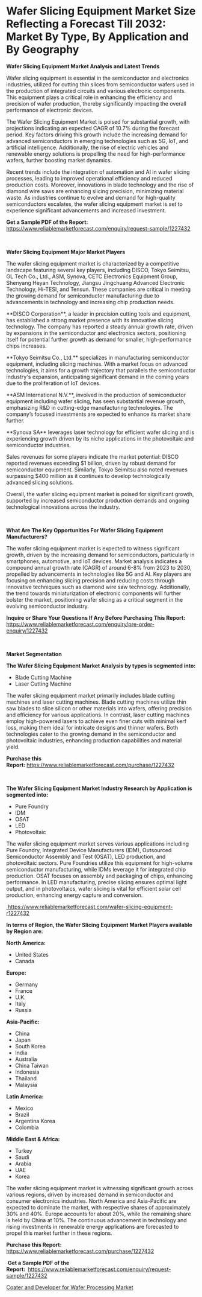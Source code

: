 <p><h1>Wafer Slicing Equipment Market Size Reflecting a Forecast Till 2032: Market By Type, By Application and By Geography</h1></p><p><strong>Wafer Slicing Equipment Market Analysis and Latest Trends</strong></p>
<p><p>Wafer slicing equipment is essential in the semiconductor and electronics industries, utilized for cutting thin slices from semiconductor wafers used in the production of integrated circuits and various electronic components. This equipment plays a critical role in enhancing the efficiency and precision of wafer production, thereby significantly impacting the overall performance of electronic devices.</p><p>The Wafer Slicing Equipment Market is poised for substantial growth, with projections indicating an expected CAGR of 10.7% during the forecast period. Key factors driving this growth include the increasing demand for advanced semiconductors in emerging technologies such as 5G, IoT, and artificial intelligence. Additionally, the rise of electric vehicles and renewable energy solutions is propelling the need for high-performance wafers, further boosting market dynamics.</p><p>Recent trends include the integration of automation and AI in wafer slicing processes, leading to improved operational efficiency and reduced production costs. Moreover, innovations in blade technology and the rise of diamond wire saws are enhancing slicing precision, minimizing material waste. As industries continue to evolve and demand for high-quality semiconductors escalates, the wafer slicing equipment market is set to experience significant advancements and increased investment.</p></p>
<p><strong>Get a Sample PDF of the Report:&nbsp;</strong> <a href="https://www.reliablemarketforecast.com/enquiry/request-sample/1227432?utm_campaign=1888&utm_medium=2&utm_source=Github&utm_content=ia&utm_term=13022025&utm_id=wafer-slicing-equipment">https://www.reliablemarketforecast.com/enquiry/request-sample/1227432</a></p>
<p>&nbsp;</p>
<p><strong>Wafer Slicing Equipment Major Market Players</strong></p>
<p><p>The wafer slicing equipment market is characterized by a competitive landscape featuring several key players, including DISCO, Tokyo Seimitsu, GL Tech Co., Ltd., ASM, Synova, CETC Electronics Equipment Group, Shenyang Heyan Technology, Jiangsu Jingchuang Advanced Electronic Technology, Hi-TESI, and Tensun. These companies are critical in meeting the growing demand for semiconductor manufacturing due to advancements in technology and increasing chip production needs.</p><p>**DISCO Corporation**, a leader in precision cutting tools and equipment, has established a strong market presence with its innovative slicing technology. The company has reported a steady annual growth rate, driven by expansions in the semiconductor and electronics sectors, positioning itself for potential further growth as demand for smaller, high-performance chips increases.</p><p>**Tokyo Seimitsu Co., Ltd.** specializes in manufacturing semiconductor equipment, including slicing machines. With a market focus on advanced technologies, it aims for a growth trajectory that parallels the semiconductor industry's expansion, anticipating significant demand in the coming years due to the proliferation of IoT devices.</p><p>**ASM International N.V.**, involved in the production of semiconductor equipment including wafer slicing, has seen substantial revenue growth, emphasizing R&D in cutting-edge manufacturing technologies. The company’s focused investments are expected to enhance its market share further.</p><p>**Synova SA** leverages laser technology for efficient wafer slicing and is experiencing growth driven by its niche applications in the photovoltaic and semiconductor industries.</p><p>Sales revenues for some players indicate the market potential: DISCO reported revenues exceeding $1 billion, driven by robust demand for semiconductor equipment. Similarly, Tokyo Seimitsu also noted revenues surpassing $400 million as it continues to develop technologically advanced slicing solutions.</p><p>Overall, the wafer slicing equipment market is poised for significant growth, supported by increased semiconductor production demands and ongoing technological innovations across the industry.</p></p>
<p>&nbsp;</p>
<p><strong>What Are The Key Opportunities For Wafer Slicing Equipment Manufacturers?</strong></p>
<p><p>The wafer slicing equipment market is expected to witness significant growth, driven by the increasing demand for semiconductors, particularly in smartphones, automotive, and IoT devices. Market analysis indicates a compound annual growth rate (CAGR) of around 6-8% from 2023 to 2030, propelled by advancements in technologies like 5G and AI. Key players are focusing on enhancing slicing precision and reducing costs through innovative techniques such as diamond wire saw technology. Additionally, the trend towards miniaturization of electronic components will further bolster the market, positioning wafer slicing as a critical segment in the evolving semiconductor industry.</p></p>
<p><strong>Inquire or Share Your Questions If Any Before Purchasing This Report:</strong> <a href="https://www.reliablemarketforecast.com/enquiry/pre-order-enquiry/1227432?utm_campaign=1888&utm_medium=2&utm_source=Github&utm_content=ia&utm_term=13022025&utm_id=wafer-slicing-equipment">https://www.reliablemarketforecast.com/enquiry/pre-order-enquiry/1227432</a></p>
<p>&nbsp;</p>
<p><strong>Market Segmentation</strong></p>
<p><strong>The Wafer Slicing Equipment Market Analysis by types is segmented into:</strong></p>
<p><ul><li>Blade Cutting Machine</li><li>Laser Cutting Machine</li></ul></p>
<p><p>The wafer slicing equipment market primarily includes blade cutting machines and laser cutting machines. Blade cutting machines utilize thin saw blades to slice silicon or other materials into wafers, offering precision and efficiency for various applications. In contrast, laser cutting machines employ high-powered lasers to achieve even finer cuts with minimal kerf loss, making them ideal for intricate designs and thinner wafers. Both technologies cater to the growing demand in the semiconductor and photovoltaic industries, enhancing production capabilities and material yield.</p></p>
<p><strong>Purchase this Report:&nbsp;</strong><a href="https://www.reliablemarketforecast.com/purchase/1227432?utm_campaign=1888&utm_medium=2&utm_source=Github&utm_content=ia&utm_term=13022025&utm_id=wafer-slicing-equipment">https://www.reliablemarketforecast.com/purchase/1227432</a></p>
<p>&nbsp;</p>
<p><strong>The Wafer Slicing Equipment Market Industry Research by Application is segmented into:</strong></p>
<p><ul><li>Pure Foundry</li><li>IDM</li><li>OSAT</li><li>LED</li><li>Photovoltaic</li></ul></p>
<p><p>The wafer slicing equipment market serves various applications including Pure Foundry, Integrated Device Manufacturers (IDM), Outsourced Semiconductor Assembly and Test (OSAT), LED production, and photovoltaic sectors. Pure Foundries utilize this equipment for high-volume semiconductor manufacturing, while IDMs leverage it for integrated chip production. OSAT focuses on assembly and packaging of chips, enhancing performance. In LED manufacturing, precise slicing ensures optimal light output, and in photovoltaics, wafer slicing is vital for efficient solar cell production, enhancing energy capture and conversion.</p></p>
<p><a href="https://www.reliablemarketforecast.com/wafer-slicing-equipment-r1227432?utm_campaign=1888&utm_medium=2&utm_source=Github&utm_content=ia&utm_term=13022025&utm_id=wafer-slicing-equipment">&nbsp;https://www.reliablemarketforecast.com/wafer-slicing-equipment-r1227432</a></p>
<p><strong>In terms of Region, the Wafer Slicing Equipment Market Players available by Region are:</strong></p>
<p>
    <p> <strong> North America: </strong>
        <ul>
            <li>United States</li>
            <li>Canada</li>
        </ul>
        </p> 
    <p> <strong> Europe: </strong>
        <ul>
            <li>Germany</li>
            <li>France</li>
            <li>U.K.</li>
            <li>Italy</li>
            <li>Russia</li>
        </ul>
        </p> 
    <p> <strong> Asia-Pacific: </strong>
        <ul>
            <li>China</li>
            <li>Japan</li>
            <li>South Korea</li>
            <li>India</li>
            <li>Australia</li>
            <li>China Taiwan</li>
            <li>Indonesia</li>
            <li>Thailand</li>
            <li>Malaysia</li>
        </ul>
        </p> 
    <p> <strong> Latin America: </strong>
        <ul>
            <li>Mexico</li>
            <li>Brazil</li>
            <li>Argentina Korea</li>
            <li>Colombia</li>
        </ul>
        </p> 
    <p> <strong> Middle East & Africa: </strong>
        <ul>
            <li>Turkey</li>
            <li>Saudi</li>
            <li>Arabia</li>
            <li>UAE</li>
            <li>Korea</li>
        </ul>
    </p>
    </p>
<p><p>The wafer slicing equipment market is witnessing significant growth across various regions, driven by increased demand in semiconductor and consumer electronics industries. North America and Asia-Pacific are expected to dominate the market, with respective shares of approximately 30% and 40%. Europe accounts for about 20%, while the remaining share is held by China at 10%. The continuous advancement in technology and rising investments in renewable energy applications are forecasted to propel this market further in these regions.</p></p>
<p><strong>Purchase this Report: </strong><a href="https://www.reliablemarketforecast.com/purchase/1227432?utm_campaign=1888&utm_medium=2&utm_source=Github&utm_content=ia&utm_term=13022025&utm_id=wafer-slicing-equipment">https://www.reliablemarketforecast.com/purchase/1227432</a></p>
<p>&nbsp;<strong>Get a Sample PDF of the Report:&nbsp;&nbsp;</strong><a href="https://www.reliablemarketforecast.com/enquiry/request-sample/1227432?utm_campaign=1888&utm_medium=2&utm_source=Github&utm_content=ia&utm_term=13022025&utm_id=wafer-slicing-equipment">https://www.reliablemarketforecast.com/enquiry/request-sample/1227432</a></p>
<p><strong></strong></p>
<p><p><a href="https://github.com/gulaimolin/Market-Research-Report-List-7/blob/main/coater-and-developer-for-wafer-processing-market.md?utm_campaign=1888&utm_medium=2&utm_source=Github&utm_content=ia&utm_term=13022025&utm_id=wafer-slicing-equipment">Coater and Developer for Wafer Processing Market</a></p></p>